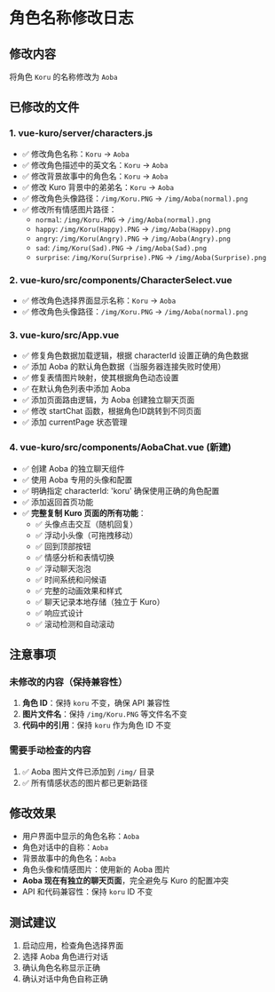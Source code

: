 # 角色名称修改日志

## 修改内容
将角色 `Koru` 的名称修改为 `Aoba`

## 已修改的文件

### 1. vue-kuro/server/characters.js
- ✅ 修改角色名称：`Koru` → `Aoba`
- ✅ 修改角色描述中的英文名：`Koru` → `Aoba`
- ✅ 修改背景故事中的角色名：`Koru` → `Aoba`
- ✅ 修改 Kuro 背景中的弟弟名：`Koru` → `Aoba`
- ✅ 修改角色头像路径：`/img/Koru.PNG` → `/img/Aoba(normal).png`
- ✅ 修改所有情感图片路径：
  - `normal`: `/img/Koru.PNG` → `/img/Aoba(normal).png`
  - `happy`: `/img/Koru(Happy).PNG` → `/img/Aoba(Happy).png`
  - `angry`: `/img/Koru(Angry).PNG` → `/img/Aoba(Angry).png`
  - `sad`: `/img/Koru(Sad).PNG` → `/img/Aoba(Sad).png`
  - `surprise`: `/img/Koru(Surprise).PNG` → `/img/Aoba(Surprise).png`

### 2. vue-kuro/src/components/CharacterSelect.vue
- ✅ 修改角色选择界面显示名称：`Koru` → `Aoba`
- ✅ 修改角色头像路径：`/img/Koru.PNG` → `/img/Aoba(normal).png`

### 3. vue-kuro/src/App.vue
- ✅ 修复角色数据加载逻辑，根据 characterId 设置正确的角色数据
- ✅ 添加 Aoba 的默认角色数据（当服务器连接失败时使用）
- ✅ 修复表情图片映射，使其根据角色动态设置
- ✅ 在默认角色列表中添加 Aoba
- ✅ 添加页面路由逻辑，为 Aoba 创建独立聊天页面
- ✅ 修改 startChat 函数，根据角色ID跳转到不同页面
- ✅ 添加 currentPage 状态管理

### 4. vue-kuro/src/components/AobaChat.vue (新建)
- ✅ 创建 Aoba 的独立聊天组件
- ✅ 使用 Aoba 专用的头像和配置
- ✅ 明确指定 characterId: 'koru' 确保使用正确的角色配置
- ✅ 添加返回首页功能
- ✅ **完整复制 Kuro 页面的所有功能**：
  - ✅ 头像点击交互（随机回复）
  - ✅ 浮动小头像（可拖拽移动）
  - ✅ 回到顶部按钮
  - ✅ 情感分析和表情切换
  - ✅ 浮动聊天泡泡
  - ✅ 时间系统和问候语
  - ✅ 完整的动画效果和样式
  - ✅ 聊天记录本地存储（独立于 Kuro）
  - ✅ 响应式设计
  - ✅ 滚动检测和自动滚动

## 注意事项

### 未修改的内容（保持兼容性）
1. **角色 ID**：保持 `koru` 不变，确保 API 兼容性
2. **图片文件名**：保持 `/img/Koru.PNG` 等文件名不变
3. **代码中的引用**：保持 `koru` 作为角色 ID 不变

### 需要手动检查的内容
1. ✅ Aoba 图片文件已添加到 `/img/` 目录
2. ✅ 所有情感状态的图片都已更新路径

## 修改效果
- 用户界面中显示的角色名称：`Aoba`
- 角色对话中的自称：`Aoba`
- 背景故事中的角色名：`Aoba`
- 角色头像和情感图片：使用新的 Aoba 图片
- **Aoba 现在有独立的聊天页面**，完全避免与 Kuro 的配置冲突
- API 和代码兼容性：保持 `koru` ID 不变

## 测试建议
1. 启动应用，检查角色选择界面
2. 选择 Aoba 角色进行对话
3. 确认角色名称显示正确
4. 确认对话中角色自称正确 